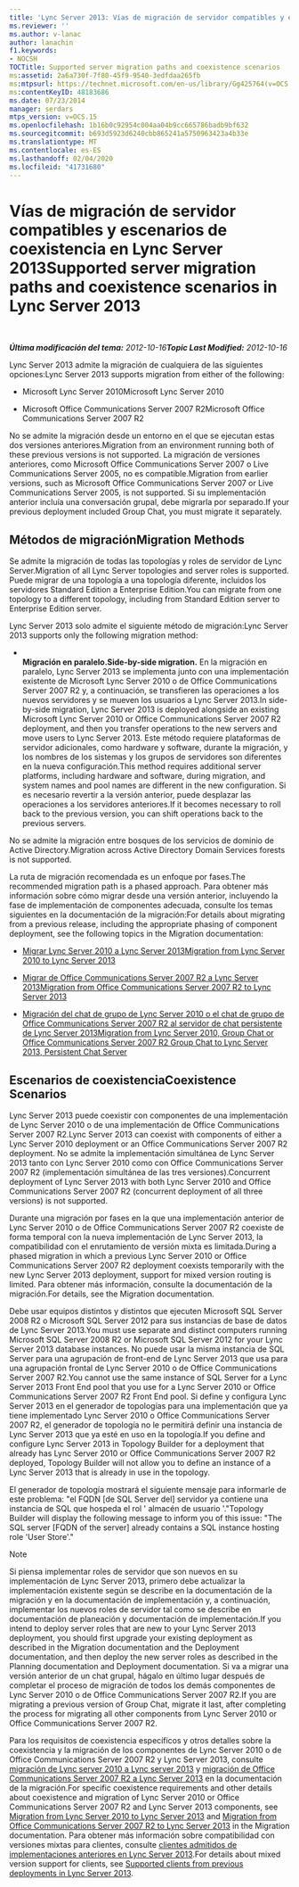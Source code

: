 ```yaml
---
title: 'Lync Server 2013: Vías de migración de servidor compatibles y escenarios de coexistencia'
ms.reviewer: ''
ms.author: v-lanac
author: lanachin
f1.keywords:
- NOCSH
TOCTitle: Supported server migration paths and coexistence scenarios
ms:assetid: 2a6a730f-7f80-45f9-9540-3edfdaa265fb
ms:mtpsurl: https://technet.microsoft.com/en-us/library/Gg425764(v=OCS.15)
ms:contentKeyID: 48183686
ms.date: 07/23/2014
manager: serdars
mtps_version: v=OCS.15
ms.openlocfilehash: 1b16b0c92954c004aa04b9cc665786badb9bf632
ms.sourcegitcommit: b693d5923d6240cbb865241a5750963423a4b33e
ms.translationtype: MT
ms.contentlocale: es-ES
ms.lasthandoff: 02/04/2020
ms.locfileid: "41731680"
---
```

<div data-xmlns="http://www.w3.org/1999/xhtml">

<div class="topic" data-xmlns="http://www.w3.org/1999/xhtml" data-msxsl="urn:schemas-microsoft-com:xslt" data-cs="http://msdn.microsoft.com/en-us/">

<div data-asp="http://msdn2.microsoft.com/asp">

# <a name="supported-server-migration-paths-and-coexistence-scenarios-in-lync-server-2013"></a><span data-ttu-id="b9421-102">Vías de migración de servidor compatibles y escenarios de coexistencia en Lync Server 2013</span><span class="sxs-lookup"><span data-stu-id="b9421-102">Supported server migration paths and coexistence scenarios in Lync Server 2013</span></span>

</div>

<div id="mainSection">

<div id="mainBody">

<span> </span>

<span data-ttu-id="b9421-103">_**Última modificación del tema:** 2012-10-16_</span><span class="sxs-lookup"><span data-stu-id="b9421-103">_**Topic Last Modified:** 2012-10-16_</span></span>

<span data-ttu-id="b9421-104">Lync Server 2013 admite la migración de cualquiera de las siguientes opciones:</span><span class="sxs-lookup"><span data-stu-id="b9421-104">Lync Server 2013 supports migration from either of the following:</span></span>

  - <span data-ttu-id="b9421-105">Microsoft Lync Server 2010</span><span class="sxs-lookup"><span data-stu-id="b9421-105">Microsoft Lync Server 2010</span></span>

  - <span data-ttu-id="b9421-106">Microsoft Office Communications Server 2007 R2</span><span class="sxs-lookup"><span data-stu-id="b9421-106">Microsoft Office Communications Server 2007 R2</span></span>

<span data-ttu-id="b9421-107">No se admite la migración desde un entorno en el que se ejecutan estas dos versiones anteriores.</span><span class="sxs-lookup"><span data-stu-id="b9421-107">Migration from an environment running both of these previous versions is not supported.</span></span> <span data-ttu-id="b9421-108">La migración de versiones anteriores, como Microsoft Office Communications Server 2007 o Live Communications Server 2005, no es compatible.</span><span class="sxs-lookup"><span data-stu-id="b9421-108">Migration from earlier versions, such as Microsoft Office Communications Server 2007 or Live Communications Server 2005, is not supported.</span></span> <span data-ttu-id="b9421-109">Si su implementación anterior incluía una conversación grupal, debe migrarla por separado.</span><span class="sxs-lookup"><span data-stu-id="b9421-109">If your previous deployment included Group Chat, you must migrate it separately.</span></span>

<div>

## <a name="migration-methods"></a><span data-ttu-id="b9421-110">Métodos de migración</span><span class="sxs-lookup"><span data-stu-id="b9421-110">Migration Methods</span></span>

<span data-ttu-id="b9421-111">Se admite la migración de todas las topologías y roles de servidor de Lync Server.</span><span class="sxs-lookup"><span data-stu-id="b9421-111">Migration of all Lync Server topologies and server roles is supported.</span></span> <span data-ttu-id="b9421-112">Puede migrar de una topología a una topología diferente, incluidos los servidores Standard Edition a Enterprise Edition.</span><span class="sxs-lookup"><span data-stu-id="b9421-112">You can migrate from one topology to a different topology, including from Standard Edition server to Enterprise Edition server.</span></span>

<span data-ttu-id="b9421-113">Lync Server 2013 solo admite el siguiente método de migración:</span><span class="sxs-lookup"><span data-stu-id="b9421-113">Lync Server 2013 supports only the following migration method:</span></span>

  - <span></span>  
    <span data-ttu-id="b9421-114">**Migración en paralelo.**</span><span class="sxs-lookup"><span data-stu-id="b9421-114">**Side-by-side migration.**</span></span> <span data-ttu-id="b9421-115">En la migración en paralelo, Lync Server 2013 se implementa junto con una implementación existente de Microsoft Lync Server 2010 o de Office Communications Server 2007 R2 y, a continuación, se transfieren las operaciones a los nuevos servidores y se mueven los usuarios a Lync Server 2013.</span><span class="sxs-lookup"><span data-stu-id="b9421-115">In side-by-side migration, Lync Server 2013 is deployed alongside an existing Microsoft Lync Server 2010 or Office Communications Server 2007 R2 deployment, and then you transfer operations to the new servers and move users to Lync Server 2013.</span></span> <span data-ttu-id="b9421-116">Este método requiere plataformas de servidor adicionales, como hardware y software, durante la migración, y los nombres de los sistemas y los grupos de servidores son diferentes en la nueva configuración.</span><span class="sxs-lookup"><span data-stu-id="b9421-116">This method requires additional server platforms, including hardware and software, during migration, and system names and pool names are different in the new configuration.</span></span> <span data-ttu-id="b9421-117">Si es necesario revertir a la versión anterior, puede desplazar las operaciones a los servidores anteriores.</span><span class="sxs-lookup"><span data-stu-id="b9421-117">If it becomes necessary to roll back to the previous version, you can shift operations back to the previous servers.</span></span>

<span data-ttu-id="b9421-118">No se admite la migración entre bosques de los servicios de dominio de Active Directory.</span><span class="sxs-lookup"><span data-stu-id="b9421-118">Migration across Active Directory Domain Services forests is not supported.</span></span>

<span data-ttu-id="b9421-119">La ruta de migración recomendada es un enfoque por fases.</span><span class="sxs-lookup"><span data-stu-id="b9421-119">The recommended migration path is a phased approach.</span></span> <span data-ttu-id="b9421-120">Para obtener más información sobre cómo migrar desde una versión anterior, incluyendo la fase de implementación de componentes adecuada, consulte los temas siguientes en la documentación de la migración:</span><span class="sxs-lookup"><span data-stu-id="b9421-120">For details about migrating from a previous release, including the appropriate phasing of component deployment, see the following topics in the Migration documentation:</span></span>

  - [<span data-ttu-id="b9421-121">Migrar Lync Server 2010 a Lync Server 2013</span><span class="sxs-lookup"><span data-stu-id="b9421-121">Migration from Lync Server 2010 to Lync Server 2013</span></span>](migration-from-lync-server-2010-to-lync-server-2013.md)

  - [<span data-ttu-id="b9421-122">Migrar de Office Communications Server 2007 R2 a Lync Server 2013</span><span class="sxs-lookup"><span data-stu-id="b9421-122">Migration from Office Communications Server 2007 R2 to Lync Server 2013</span></span>](migration-from-office-communications-server-2007-r2-to-lync-server-2013.md)

  - [<span data-ttu-id="b9421-123">Migración del chat de grupo de Lync Server 2010 o el chat de grupo de Office Communications Server 2007 R2 al servidor de chat persistente de Lync Server 2013</span><span class="sxs-lookup"><span data-stu-id="b9421-123">Migration from Lync Server 2010, Group Chat or Office Communications Server 2007 R2 Group Chat to Lync Server 2013, Persistent Chat Server</span></span>](migration-from-lync-server-2010-group-chat-or-office-communications-server-2007-r2-group-chat-to-lync-server-2013-persistent-chat-server.md)

</div>

<span id="BKMK_PhasedMigration"></span>

<div>

## <a name="coexistence-scenarios"></a><span data-ttu-id="b9421-124">Escenarios de coexistencia</span><span class="sxs-lookup"><span data-stu-id="b9421-124">Coexistence Scenarios</span></span>

<span data-ttu-id="b9421-125">Lync Server 2013 puede coexistir con componentes de una implementación de Lync Server 2010 o de una implementación de Office Communications Server 2007 R2.</span><span class="sxs-lookup"><span data-stu-id="b9421-125">Lync Server 2013 can coexist with components of either a Lync Server 2010 deployment or an Office Communications Server 2007 R2 deployment.</span></span> <span data-ttu-id="b9421-126">No se admite la implementación simultánea de Lync Server 2013 tanto con Lync Server 2010 como con Office Communications Server 2007 R2 (implementación simultánea de las tres versiones).</span><span class="sxs-lookup"><span data-stu-id="b9421-126">Concurrent deployment of Lync Server 2013 with both Lync Server 2010 and Office Communications Server 2007 R2 (concurrent deployment of all three versions) is not supported.</span></span>

<span data-ttu-id="b9421-127">Durante una migración por fases en la que una implementación anterior de Lync Server 2010 o de Office Communications Server 2007 R2 coexiste de forma temporal con la nueva implementación de Lync Server 2013, la compatibilidad con el enrutamiento de versión mixta es limitada.</span><span class="sxs-lookup"><span data-stu-id="b9421-127">During a phased migration in which a previous Lync Server 2010 or Office Communications Server 2007 R2 deployment coexists temporarily with the new Lync Server 2013 deployment, support for mixed version routing is limited.</span></span> <span data-ttu-id="b9421-128">Para obtener más información, consulte la documentación de la migración.</span><span class="sxs-lookup"><span data-stu-id="b9421-128">For details, see the Migration documentation.</span></span>

<span data-ttu-id="b9421-129">Debe usar equipos distintos y distintos que ejecuten Microsoft SQL Server 2008 R2 o Microsoft SQL Server 2012 para sus instancias de base de datos de Lync Server 2013.</span><span class="sxs-lookup"><span data-stu-id="b9421-129">You must use separate and distinct computers running Microsoft SQL Server 2008 R2 or Microsoft SQL Server 2012 for your Lync Server 2013 database instances.</span></span> <span data-ttu-id="b9421-130">No puede usar la misma instancia de SQL Server para una agrupación de front-end de Lync Server 2013 que usa para una agrupación frontal de Lync Server 2010 o de Office Communications Server 2007 R2.</span><span class="sxs-lookup"><span data-stu-id="b9421-130">You cannot use the same instance of SQL Server for a Lync Server 2013 Front End pool that you use for a Lync Server 2010 or Office Communications Server 2007 R2 Front End pool.</span></span> <span data-ttu-id="b9421-131">Si define y configura Lync Server 2013 en el generador de topologías para una implementación que ya tiene implementado Lync Server 2010 o Office Communications Server 2007 R2, el generador de topología no le permitirá definir una instancia de Lync Server 2013 que ya esté en uso en la topología.</span><span class="sxs-lookup"><span data-stu-id="b9421-131">If you define and configure Lync Server 2013 in Topology Builder for a deployment that already has Lync Server 2010 or Office Communications Server 2007 R2 deployed, Topology Builder will not allow you to define an instance of a Lync Server 2013 that is already in use in the topology.</span></span>

<span data-ttu-id="b9421-132">El generador de topología mostrará el siguiente mensaje para informarle de este problema: "el FQDN \[de SQL Server del\] servidor ya contiene una instancia de SQL que hospeda el rol ' almacén de usuario '."</span><span class="sxs-lookup"><span data-stu-id="b9421-132">Topology Builder will display the following message to inform you of this issue: "The SQL server \[FQDN of the server\] already contains a SQL instance hosting role 'User Store'."</span></span>

<div>


> [!NOTE]  
> <span data-ttu-id="b9421-133">Si piensa implementar roles de servidor que son nuevos en su implementación de Lync Server 2013, primero debe actualizar la implementación existente según se describe en la documentación de la migración y en la documentación de implementación y, a continuación, implementar los nuevos roles de servidor tal como se describe en documentación de planeación y documentación de implementación.</span><span class="sxs-lookup"><span data-stu-id="b9421-133">If you intend to deploy server roles that are new to your Lync Server 2013 deployment, you should first upgrade your existing deployment as described in the Migration documentation and the Deployment documentation, and then deploy the new server roles as described in the Planning documentation and Deployment documentation.</span></span> <span data-ttu-id="b9421-134">Si va a migrar una versión anterior de un chat grupal, hágalo en último lugar después de completar el proceso de migración de todos los demás componentes de Lync Server 2010 o de Office Communications Server 2007 R2.</span><span class="sxs-lookup"><span data-stu-id="b9421-134">If you are migrating a previous version of Group Chat, migrate it last, after completing the process for migrating all other components from Lync Server 2010 or Office Communications Server 2007 R2.</span></span>



</div>

<span data-ttu-id="b9421-135">Para los requisitos de coexistencia específicos y otros detalles sobre la coexistencia y la migración de los componentes de Lync Server 2010 o de Office Communications Server 2007 R2 y Lync Server 2013, consulte [migración de Lync server 2010 a Lync server 2013](migration-from-lync-server-2010-to-lync-server-2013.md) y [migración de Office Communications Server 2007 R2 a Lync Server 2013](migration-from-office-communications-server-2007-r2-to-lync-server-2013.md) en la documentación de la migración.</span><span class="sxs-lookup"><span data-stu-id="b9421-135">For specific coexistence requirements and other details about coexistence and migration of Lync Server 2010 or Office Communications Server 2007 R2 and Lync Server 2013 components, see [Migration from Lync Server 2010 to Lync Server 2013](migration-from-lync-server-2010-to-lync-server-2013.md) and [Migration from Office Communications Server 2007 R2 to Lync Server 2013](migration-from-office-communications-server-2007-r2-to-lync-server-2013.md) in the Migration documentation.</span></span> <span data-ttu-id="b9421-136">Para obtener más información sobre compatibilidad con versiones mixtas para clientes, consulte [clientes admitidos de implementaciones anteriores en Lync Server 2013](lync-server-2013-supported-clients-from-previous-deployments.md).</span><span class="sxs-lookup"><span data-stu-id="b9421-136">For details about mixed version support for clients, see [Supported clients from previous deployments in Lync Server 2013](lync-server-2013-supported-clients-from-previous-deployments.md).</span></span>

</div>

</div>

<span> </span>

</div>

</div>

</div>

